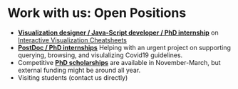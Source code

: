# Work with us: Open Positions

* __[Visualization designer / Java-Script developer / PhD internship](jobs-cheatsheets.html)__ on [Interactive Visualization Cheatsheets](http://visualizationcheatsheets.github.io)
* __[PostDoc / PhD internships](jobs-covidguidelines.html)__ Helping with an urgent project on supporting querying, browsing, and visulalizing Covid19 guidelines.
* Competitive __[PhD scholarships](phd-edinburgh.html)__ are available in November-March, but external funding might be around all year. 
* Visiting students (contact us directly)
<!--
* [Graphic designer / Javascript developer](job-cheatsheets.html) for creating visualization cheat sheets (http://visualinteractivedata.github.io). 
-->
